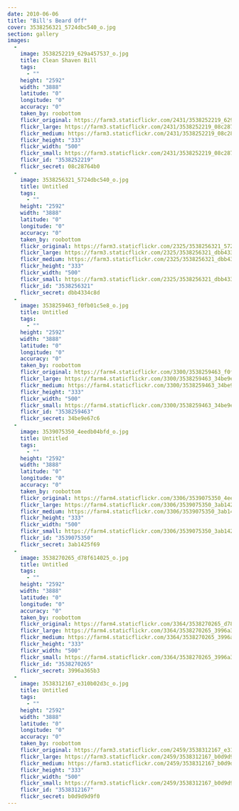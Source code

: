 ```yaml
---
date: 2010-06-06
title: "Bill's Beard Off"
cover: 3538256321_5724dbc540_o.jpg
section: gallery
images:
  - 
    image: 3538252219_629a457537_o.jpg
    title: Clean Shaven Bill
    tags:
      - ""
    height: "2592"
    width: "3888"
    latitude: "0"
    longitude: "0"
    accuracy: "0"
    taken_by: roobottom
    flickr_original: https://farm3.staticflickr.com/2431/3538252219_629a457537_o.jpg
    flickr_large: https://farm3.staticflickr.com/2431/3538252219_08c28764b0_b.jpg
    flickr_medium: https://farm3.staticflickr.com/2431/3538252219_08c28764b0.jpg
    flickr_height: "333"
    flickr_width: "500"
    flickr_small: https://farm3.staticflickr.com/2431/3538252219_08c28764b0_m.jpg
    flickr_id: "3538252219"
    flickr_secret: 08c28764b0
  - 
    image: 3538256321_5724dbc540_o.jpg
    title: Untitled
    tags:
      - ""
    height: "2592"
    width: "3888"
    latitude: "0"
    longitude: "0"
    accuracy: "0"
    taken_by: roobottom
    flickr_original: https://farm3.staticflickr.com/2325/3538256321_5724dbc540_o.jpg
    flickr_large: https://farm3.staticflickr.com/2325/3538256321_dbb4334c8d_b.jpg
    flickr_medium: https://farm3.staticflickr.com/2325/3538256321_dbb4334c8d.jpg
    flickr_height: "333"
    flickr_width: "500"
    flickr_small: https://farm3.staticflickr.com/2325/3538256321_dbb4334c8d_m.jpg
    flickr_id: "3538256321"
    flickr_secret: dbb4334c8d
  - 
    image: 3538259463_f0fb01c5e8_o.jpg
    title: Untitled
    tags:
      - ""
    height: "2592"
    width: "3888"
    latitude: "0"
    longitude: "0"
    accuracy: "0"
    taken_by: roobottom
    flickr_original: https://farm4.staticflickr.com/3300/3538259463_f0fb01c5e8_o.jpg
    flickr_large: https://farm4.staticflickr.com/3300/3538259463_34be9e67c6_b.jpg
    flickr_medium: https://farm4.staticflickr.com/3300/3538259463_34be9e67c6.jpg
    flickr_height: "333"
    flickr_width: "500"
    flickr_small: https://farm4.staticflickr.com/3300/3538259463_34be9e67c6_m.jpg
    flickr_id: "3538259463"
    flickr_secret: 34be9e67c6
  - 
    image: 3539075350_4eedb04bfd_o.jpg
    title: Untitled
    tags:
      - ""
    height: "2592"
    width: "3888"
    latitude: "0"
    longitude: "0"
    accuracy: "0"
    taken_by: roobottom
    flickr_original: https://farm4.staticflickr.com/3306/3539075350_4eedb04bfd_o.jpg
    flickr_large: https://farm4.staticflickr.com/3306/3539075350_3ab1425f69_b.jpg
    flickr_medium: https://farm4.staticflickr.com/3306/3539075350_3ab1425f69.jpg
    flickr_height: "333"
    flickr_width: "500"
    flickr_small: https://farm4.staticflickr.com/3306/3539075350_3ab1425f69_m.jpg
    flickr_id: "3539075350"
    flickr_secret: 3ab1425f69
  - 
    image: 3538270265_d78f614025_o.jpg
    title: Untitled
    tags:
      - ""
    height: "2592"
    width: "3888"
    latitude: "0"
    longitude: "0"
    accuracy: "0"
    taken_by: roobottom
    flickr_original: https://farm4.staticflickr.com/3364/3538270265_d78f614025_o.jpg
    flickr_large: https://farm4.staticflickr.com/3364/3538270265_3996a365b3_b.jpg
    flickr_medium: https://farm4.staticflickr.com/3364/3538270265_3996a365b3.jpg
    flickr_height: "333"
    flickr_width: "500"
    flickr_small: https://farm4.staticflickr.com/3364/3538270265_3996a365b3_m.jpg
    flickr_id: "3538270265"
    flickr_secret: 3996a365b3
  - 
    image: 3538312167_e310b02d3c_o.jpg
    title: Untitled
    tags:
      - ""
    height: "2592"
    width: "3888"
    latitude: "0"
    longitude: "0"
    accuracy: "0"
    taken_by: roobottom
    flickr_original: https://farm3.staticflickr.com/2459/3538312167_e310b02d3c_o.jpg
    flickr_large: https://farm3.staticflickr.com/2459/3538312167_b0d9d9d9f0_b.jpg
    flickr_medium: https://farm3.staticflickr.com/2459/3538312167_b0d9d9d9f0.jpg
    flickr_height: "333"
    flickr_width: "500"
    flickr_small: https://farm3.staticflickr.com/2459/3538312167_b0d9d9d9f0_m.jpg
    flickr_id: "3538312167"
    flickr_secret: b0d9d9d9f0
---
```

